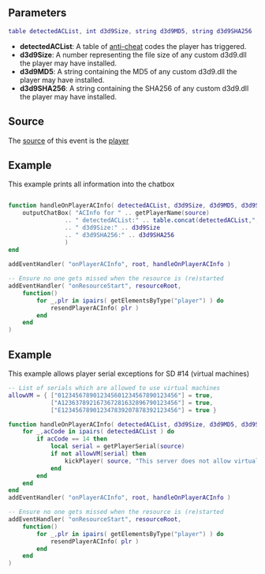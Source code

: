 Parameters
----------

``` lua
table detectedACList, int d3d9Size, string d3d9MD5, string d3d9SHA256
```

-   **detectedACList**: A table of [anti-cheat](/docs/anti-cheat_guide.md "wikilink") codes the player has triggered.
-   **d3d9Size**: A number representing the file size of any custom d3d9.dll the player may have installed.
-   **d3d9MD5**: A string containing the MD5 of any custom d3d9.dll the player may have installed.
-   **d3d9SHA256**: A string containing the SHA256 of any custom d3d9.dll the player may have installed.

Source
------

The [source](/docs/event_system#event_source.md "wikilink") of this event is the [player](/player.md "wikilink")

Example
-------

This example prints all information into the chatbox

``` lua

function handleOnPlayerACInfo( detectedACList, d3d9Size, d3d9MD5, d3d9SHA256 )
    outputChatBox( "ACInfo for " .. getPlayerName(source)
                .. " detectedACList:" .. table.concat(detectedACList,",")
                .. " d3d9Size:" .. d3d9Size
                .. " d3d9SHA256:" .. d3d9SHA256
                )
end
    
addEventHandler( "onPlayerACInfo", root, handleOnPlayerACInfo )

-- Ensure no one gets missed when the resource is (re)started
addEventHandler( "onResourceStart", resourceRoot,
    function()
        for _,plr in ipairs( getElementsByType("player") ) do
            resendPlayerACInfo( plr )
        end
    end
)
```

Example
-------

This example allows player serial exceptions for SD \#14 (virtual machines)

``` lua
-- List of serials which are allowed to use virtual machines
allowVM = { ["0123456789012345601234567890123456"] = true,
            ["A123637892167367281632896790123456"] = true,
            ["E123456789012347839207878392123456"] = true }

function handleOnPlayerACInfo( detectedACList, d3d9Size, d3d9MD5, d3d9SHA256 )
    for _,acCode in ipairs( detectedACList ) do
        if acCode == 14 then
            local serial = getPlayerSerial(source)
            if not allowVM[serial] then
                kickPlayer( source, "This server does not allow virtual machines." )
            end
        end
    end
end
addEventHandler( "onPlayerACInfo", root, handleOnPlayerACInfo )

-- Ensure no one gets missed when the resource is (re)started
addEventHandler( "onResourceStart", resourceRoot,
    function()
        for _,plr in ipairs( getElementsByType("player") ) do
            resendPlayerACInfo( plr )
        end
    end
)
```
